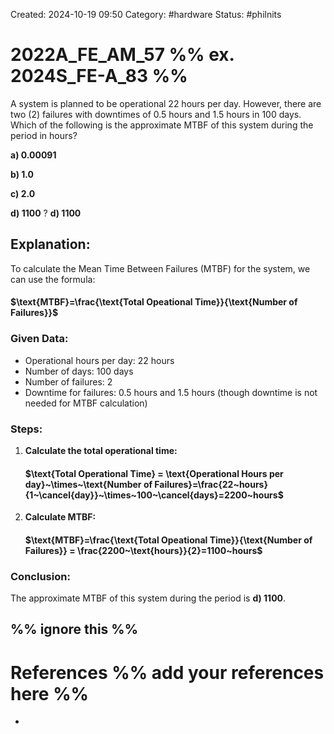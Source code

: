 Created: 2024-10-19 09:50
Category: #hardware 
Status: #philnits


# 2022A_FE_AM_57 %% ex. 2024S_FE-A_83 %%

A system is planned to be operational 22 hours per day. However, there are two (2) failures with downtimes of 0.5 hours and 1.5 hours in 100 days. Which of the following is the approximate MTBF of this system during the period in hours? 

**a) 0.00091** 

**b) 1.0** 

**c) 2.0** 

**d) 1100**
? 
**d) 1100**

## **Explanation:**

To calculate the Mean Time Between Failures (MTBF) for the system, we can use the formula:
#### $\text{MTBF}=\frac{\text{Total Opeational Time}}{\text{Number of Failures}}$
### Given Data:

- Operational hours per day: 22 hours
- Number of days: 100 days
- Number of failures: 2
- Downtime for failures: 0.5 hours and 1.5 hours (though downtime is not needed for MTBF calculation)
### Steps:

1. **Calculate the total operational time:**
	#### $\text{Total Operational Time} = \text{Operational Hours per day}~\times~\text{Number of Failures}=\frac{22~hours}{1~\cancel{day}}~\times~100~\cancel{days}=2200~hours$
2. **Calculate MTBF:**

	#### $\text{MTBF}=\frac{\text{Total Opeational Time}}{\text{Number of Failures}} = \frac{2200~\text{hours}}{2}=1100~hours$

### **Conclusion:**

The approximate MTBF of this system during the period is **d) 1100**.






%% ignore this %%
---









# References %% add your references here %%
- 